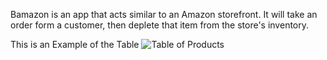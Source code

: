 Bamazon is an app that acts similar to an Amazon storefront.  It will take an order form a customer, then deplete that item from the store's inventory.

This is an Example of the Table
![Table of Products](https://user-images.githubusercontent.com/46633742/57589077-3b6ee680-74e4-11e9-9516-5cb582e32eb4.PNG)

